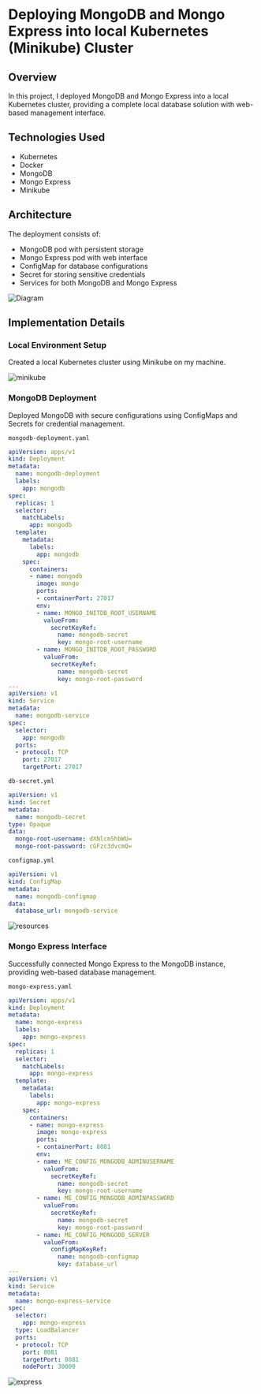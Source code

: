 # Deploying MongoDB and Mongo Express into local Kubernetes (Minikube) Cluster

## Overview
In this project, I deployed MongoDB and Mongo Express into a local Kubernetes cluster, providing a complete local database solution with web-based management interface.

## Technologies Used
- Kubernetes
- Docker
- MongoDB
- Mongo Express
- Minikube

## Architecture
The deployment consists of:
- MongoDB pod with persistent storage
- Mongo Express pod with web interface
- ConfigMap for database configurations
- Secret for storing sensitive credentials
- Services for both MongoDB and Mongo Express

![Diagram](https://github.com/Princeton45/k8s-mongodb-express-local/blob/main/images/diagram.png)

## Implementation Details

### Local Environment Setup
Created a local Kubernetes cluster using Minikube on my machine.

![minikube](https://github.com/Princeton45/k8s-mongodb-express-local/blob/main/images/minikube.png)

### MongoDB Deployment
Deployed MongoDB with secure configurations using ConfigMaps and Secrets for credential management.

`mongodb-deployment.yaml`
```yaml
apiVersion: apps/v1
kind: Deployment
metadata:
  name: mongodb-deployment
  labels:
    app: mongodb
spec:
  replicas: 1
  selector:
    matchLabels:
      app: mongodb
  template:
    metadata:
      labels:
        app: mongodb
    spec:
      containers:
      - name: mongodb
        image: mongo
        ports:
        - containerPort: 27017
        env:
        - name: MONGO_INITDB_ROOT_USERNAME
          valueFrom:
            secretKeyRef:
              name: mongodb-secret
              key: mongo-root-username
        - name: MONGO_INITDB_ROOT_PASSWORD
          valueFrom:
            secretKeyRef:
              name: mongodb-secret
              key: mongo-root-password
---
apiVersion: v1
kind: Service
metadata:
  name: mongodb-service
spec:
  selector:
    app: mongodb
  ports:
  - protocol: TCP
    port: 27017
    targetPort: 27017
```

`db-secret.yml`
```yaml
apiVersion: v1
kind: Secret
metadata:
  name: mongodb-secret
type: Opaque
data:
  mongo-root-username: dXNlcm5hbWU=
  mongo-root-password: cGFzc3dvcmQ=
```

`configmap.yml`
```yaml
apiVersion: v1
kind: ConfigMap
metadata:
  name: mongodb-configmap
data:
  database_url: mongodb-service
```

![resources](https://github.com/Princeton45/k8s-mongodb-express-local/blob/main/images/apps.png)

### Mongo Express Interface
Successfully connected Mongo Express to the MongoDB instance, providing web-based database management.

`mongo-express.yaml`
```yaml
apiVersion: apps/v1
kind: Deployment
metadata:
  name: mongo-express
  labels:
    app: mongo-express
spec:
  replicas: 1
  selector:
    matchLabels:
      app: mongo-express
  template:
    metadata:
      labels:
        app: mongo-express
    spec:
      containers:
      - name: mongo-express
        image: mongo-express
        ports:
        - containerPort: 8081
        env:
        - name: ME_CONFIG_MONGODB_ADMINUSERNAME
          valueFrom:
            secretKeyRef:
              name: mongodb-secret
              key: mongo-root-username
        - name: ME_CONFIG_MONGODB_ADMINPASSWORD
          valueFrom:
            secretKeyRef:
              name: mongodb-secret
              key: mongo-root-password
        - name: ME_CONFIG_MONGODB_SERVER
          valueFrom:
            configMapKeyRef:
              name: mongodb-configmap
              key: database_url
---
apiVersion: v1
kind: Service
metadata:
  name: mongo-express-service
spec:
  selector:
    app: mongo-express
  type: LoadBalancer
  ports:
  - protocol: TCP
    port: 8081
    targetPort: 8081
    nodePort: 30000
```

![express](https://github.com/Princeton45/k8s-mongodb-express-local/blob/main/images/express.png)


